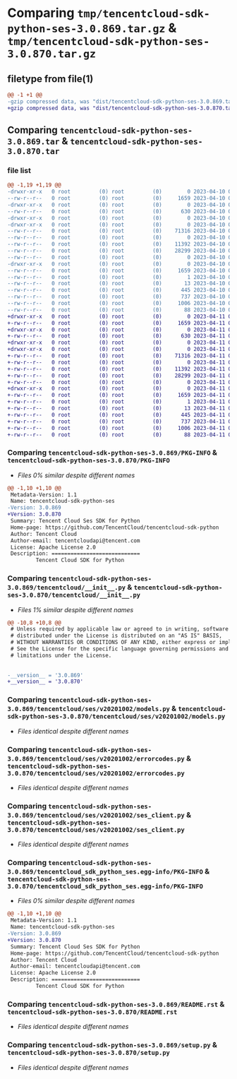 # Comparing `tmp/tencentcloud-sdk-python-ses-3.0.869.tar.gz` & `tmp/tencentcloud-sdk-python-ses-3.0.870.tar.gz`

## filetype from file(1)

```diff
@@ -1 +1 @@
-gzip compressed data, was "dist/tencentcloud-sdk-python-ses-3.0.869.tar", last modified: Mon Apr 10 03:12:12 2023, max compression
+gzip compressed data, was "dist/tencentcloud-sdk-python-ses-3.0.870.tar", last modified: Tue Apr 11 03:51:50 2023, max compression
```

## Comparing `tencentcloud-sdk-python-ses-3.0.869.tar` & `tencentcloud-sdk-python-ses-3.0.870.tar`

### file list

```diff
@@ -1,19 +1,19 @@
-drwxr-xr-x   0 root         (0) root         (0)        0 2023-04-10 03:12:12.000000 tencentcloud-sdk-python-ses-3.0.869/
--rw-r--r--   0 root         (0) root         (0)     1659 2023-04-10 03:12:12.000000 tencentcloud-sdk-python-ses-3.0.869/PKG-INFO
-drwxr-xr-x   0 root         (0) root         (0)        0 2023-04-10 03:12:12.000000 tencentcloud-sdk-python-ses-3.0.869/tencentcloud/
--rw-r--r--   0 root         (0) root         (0)      630 2023-04-10 03:12:12.000000 tencentcloud-sdk-python-ses-3.0.869/tencentcloud/__init__.py
-drwxr-xr-x   0 root         (0) root         (0)        0 2023-04-10 03:12:12.000000 tencentcloud-sdk-python-ses-3.0.869/tencentcloud/ses/
-drwxr-xr-x   0 root         (0) root         (0)        0 2023-04-10 03:12:12.000000 tencentcloud-sdk-python-ses-3.0.869/tencentcloud/ses/v20201002/
--rw-r--r--   0 root         (0) root         (0)    71316 2023-04-10 03:12:12.000000 tencentcloud-sdk-python-ses-3.0.869/tencentcloud/ses/v20201002/models.py
--rw-r--r--   0 root         (0) root         (0)        0 2023-04-10 03:12:12.000000 tencentcloud-sdk-python-ses-3.0.869/tencentcloud/ses/v20201002/__init__.py
--rw-r--r--   0 root         (0) root         (0)    11392 2023-04-10 03:12:12.000000 tencentcloud-sdk-python-ses-3.0.869/tencentcloud/ses/v20201002/errorcodes.py
--rw-r--r--   0 root         (0) root         (0)    28299 2023-04-10 03:12:12.000000 tencentcloud-sdk-python-ses-3.0.869/tencentcloud/ses/v20201002/ses_client.py
--rw-r--r--   0 root         (0) root         (0)        0 2023-04-10 03:12:12.000000 tencentcloud-sdk-python-ses-3.0.869/tencentcloud/ses/__init__.py
-drwxr-xr-x   0 root         (0) root         (0)        0 2023-04-10 03:12:12.000000 tencentcloud-sdk-python-ses-3.0.869/tencentcloud_sdk_python_ses.egg-info/
--rw-r--r--   0 root         (0) root         (0)     1659 2023-04-10 03:12:12.000000 tencentcloud-sdk-python-ses-3.0.869/tencentcloud_sdk_python_ses.egg-info/PKG-INFO
--rw-r--r--   0 root         (0) root         (0)        1 2023-04-10 03:12:12.000000 tencentcloud-sdk-python-ses-3.0.869/tencentcloud_sdk_python_ses.egg-info/dependency_links.txt
--rw-r--r--   0 root         (0) root         (0)       13 2023-04-10 03:12:12.000000 tencentcloud-sdk-python-ses-3.0.869/tencentcloud_sdk_python_ses.egg-info/top_level.txt
--rw-r--r--   0 root         (0) root         (0)      445 2023-04-10 03:12:12.000000 tencentcloud-sdk-python-ses-3.0.869/tencentcloud_sdk_python_ses.egg-info/SOURCES.txt
--rw-r--r--   0 root         (0) root         (0)      737 2023-04-10 03:12:12.000000 tencentcloud-sdk-python-ses-3.0.869/README.rst
--rw-r--r--   0 root         (0) root         (0)     1006 2023-04-10 03:12:12.000000 tencentcloud-sdk-python-ses-3.0.869/setup.py
--rw-r--r--   0 root         (0) root         (0)       88 2023-04-10 03:12:12.000000 tencentcloud-sdk-python-ses-3.0.869/setup.cfg
+drwxr-xr-x   0 root         (0) root         (0)        0 2023-04-11 03:51:50.000000 tencentcloud-sdk-python-ses-3.0.870/
+-rw-r--r--   0 root         (0) root         (0)     1659 2023-04-11 03:51:50.000000 tencentcloud-sdk-python-ses-3.0.870/PKG-INFO
+drwxr-xr-x   0 root         (0) root         (0)        0 2023-04-11 03:51:50.000000 tencentcloud-sdk-python-ses-3.0.870/tencentcloud/
+-rw-r--r--   0 root         (0) root         (0)      630 2023-04-11 03:51:49.000000 tencentcloud-sdk-python-ses-3.0.870/tencentcloud/__init__.py
+drwxr-xr-x   0 root         (0) root         (0)        0 2023-04-11 03:51:50.000000 tencentcloud-sdk-python-ses-3.0.870/tencentcloud/ses/
+drwxr-xr-x   0 root         (0) root         (0)        0 2023-04-11 03:51:50.000000 tencentcloud-sdk-python-ses-3.0.870/tencentcloud/ses/v20201002/
+-rw-r--r--   0 root         (0) root         (0)    71316 2023-04-11 03:51:49.000000 tencentcloud-sdk-python-ses-3.0.870/tencentcloud/ses/v20201002/models.py
+-rw-r--r--   0 root         (0) root         (0)        0 2023-04-11 03:51:49.000000 tencentcloud-sdk-python-ses-3.0.870/tencentcloud/ses/v20201002/__init__.py
+-rw-r--r--   0 root         (0) root         (0)    11392 2023-04-11 03:51:49.000000 tencentcloud-sdk-python-ses-3.0.870/tencentcloud/ses/v20201002/errorcodes.py
+-rw-r--r--   0 root         (0) root         (0)    28299 2023-04-11 03:51:49.000000 tencentcloud-sdk-python-ses-3.0.870/tencentcloud/ses/v20201002/ses_client.py
+-rw-r--r--   0 root         (0) root         (0)        0 2023-04-11 03:51:50.000000 tencentcloud-sdk-python-ses-3.0.870/tencentcloud/ses/__init__.py
+drwxr-xr-x   0 root         (0) root         (0)        0 2023-04-11 03:51:50.000000 tencentcloud-sdk-python-ses-3.0.870/tencentcloud_sdk_python_ses.egg-info/
+-rw-r--r--   0 root         (0) root         (0)     1659 2023-04-11 03:51:50.000000 tencentcloud-sdk-python-ses-3.0.870/tencentcloud_sdk_python_ses.egg-info/PKG-INFO
+-rw-r--r--   0 root         (0) root         (0)        1 2023-04-11 03:51:50.000000 tencentcloud-sdk-python-ses-3.0.870/tencentcloud_sdk_python_ses.egg-info/dependency_links.txt
+-rw-r--r--   0 root         (0) root         (0)       13 2023-04-11 03:51:50.000000 tencentcloud-sdk-python-ses-3.0.870/tencentcloud_sdk_python_ses.egg-info/top_level.txt
+-rw-r--r--   0 root         (0) root         (0)      445 2023-04-11 03:51:50.000000 tencentcloud-sdk-python-ses-3.0.870/tencentcloud_sdk_python_ses.egg-info/SOURCES.txt
+-rw-r--r--   0 root         (0) root         (0)      737 2023-04-11 03:51:49.000000 tencentcloud-sdk-python-ses-3.0.870/README.rst
+-rw-r--r--   0 root         (0) root         (0)     1006 2023-04-11 03:51:49.000000 tencentcloud-sdk-python-ses-3.0.870/setup.py
+-rw-r--r--   0 root         (0) root         (0)       88 2023-04-11 03:51:50.000000 tencentcloud-sdk-python-ses-3.0.870/setup.cfg
```

### Comparing `tencentcloud-sdk-python-ses-3.0.869/PKG-INFO` & `tencentcloud-sdk-python-ses-3.0.870/PKG-INFO`

 * *Files 0% similar despite different names*

```diff
@@ -1,10 +1,10 @@
 Metadata-Version: 1.1
 Name: tencentcloud-sdk-python-ses
-Version: 3.0.869
+Version: 3.0.870
 Summary: Tencent Cloud Ses SDK for Python
 Home-page: https://github.com/TencentCloud/tencentcloud-sdk-python
 Author: Tencent Cloud
 Author-email: tencentcloudapi@tencent.com
 License: Apache License 2.0
 Description: ============================
         Tencent Cloud SDK for Python
```

### Comparing `tencentcloud-sdk-python-ses-3.0.869/tencentcloud/__init__.py` & `tencentcloud-sdk-python-ses-3.0.870/tencentcloud/__init__.py`

 * *Files 1% similar despite different names*

```diff
@@ -10,8 +10,8 @@
 # Unless required by applicable law or agreed to in writing, software
 # distributed under the License is distributed on an "AS IS" BASIS,
 # WITHOUT WARRANTIES OR CONDITIONS OF ANY KIND, either express or implied.
 # See the License for the specific language governing permissions and
 # limitations under the License.
 
 
-__version__ = '3.0.869'
+__version__ = '3.0.870'
```

### Comparing `tencentcloud-sdk-python-ses-3.0.869/tencentcloud/ses/v20201002/models.py` & `tencentcloud-sdk-python-ses-3.0.870/tencentcloud/ses/v20201002/models.py`

 * *Files identical despite different names*

### Comparing `tencentcloud-sdk-python-ses-3.0.869/tencentcloud/ses/v20201002/errorcodes.py` & `tencentcloud-sdk-python-ses-3.0.870/tencentcloud/ses/v20201002/errorcodes.py`

 * *Files identical despite different names*

### Comparing `tencentcloud-sdk-python-ses-3.0.869/tencentcloud/ses/v20201002/ses_client.py` & `tencentcloud-sdk-python-ses-3.0.870/tencentcloud/ses/v20201002/ses_client.py`

 * *Files identical despite different names*

### Comparing `tencentcloud-sdk-python-ses-3.0.869/tencentcloud_sdk_python_ses.egg-info/PKG-INFO` & `tencentcloud-sdk-python-ses-3.0.870/tencentcloud_sdk_python_ses.egg-info/PKG-INFO`

 * *Files 0% similar despite different names*

```diff
@@ -1,10 +1,10 @@
 Metadata-Version: 1.1
 Name: tencentcloud-sdk-python-ses
-Version: 3.0.869
+Version: 3.0.870
 Summary: Tencent Cloud Ses SDK for Python
 Home-page: https://github.com/TencentCloud/tencentcloud-sdk-python
 Author: Tencent Cloud
 Author-email: tencentcloudapi@tencent.com
 License: Apache License 2.0
 Description: ============================
         Tencent Cloud SDK for Python
```

### Comparing `tencentcloud-sdk-python-ses-3.0.869/README.rst` & `tencentcloud-sdk-python-ses-3.0.870/README.rst`

 * *Files identical despite different names*

### Comparing `tencentcloud-sdk-python-ses-3.0.869/setup.py` & `tencentcloud-sdk-python-ses-3.0.870/setup.py`

 * *Files identical despite different names*

